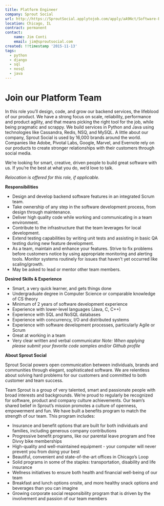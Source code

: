 ```yaml
---
title: Platform Engineer
company: Sprout Social
url: http://https://SproutSocial.applytojob.com/apply/aA9Nct/Software-Engineer-Platform.html?source=PythonJobs
location: Chicago, IL
contract: permanent
contact:
    name: Jim Conti
    email: jim@sproutsocial.com
created: !!timestamp '2015-11-13' 
tags:
  - python
  - django
  - sql
  - nosql
  - java
---
```


# Join our Platform Team
In this role you’ll design, code, and grow our backend services, the lifeblood of our product. We have a strong focus on scale, reliability, performance and product agility, and that means picking the right tool for the job, while being pragmatic and scrappy. We build services in Python and Java using technologies like Cassandra, Redis, NSQ, and MySQL. A little about our company, Sprout Social is used by 16,000 brands around the world. Companies like Adobe, Pivotal Labs, Google, Marvel, and Evernote rely on our products to create stronger relationships with their customers through social media.

We’re looking for smart, creative, driven people to build great software with us. If you’re the best at what you do, we’d love to talk.

*Relocation is offered for this role, if applicable.*

**Responsibilities**
- Design and develop backend software features in an integrated Scrum team.
- Take ownership of any step in the software development process, from design through maintenance.
- Deliver high quality code while working and communicating in a team environment.
- Contribute to the infrastructure that the team leverages for local development.
- Extend testing capabilities by writing unit tests and assisting in basic QA testing during new feature development.
- As a team, maintain and enhance your features. Strive to fix problems before customers notice by using appropriate monitoring and alerting tools. Monitor systems routinely for issues that haven't yet occurred like scaling/growth.
- May be asked to lead or mentor other team members.

**Desired Skills & Experience**
- Smart, a very quick learner, and gets things done
- Undergraduate degree in Computer Science or comparable knowledge of CS theory
- Minimum of 2 years of software development experience
- Experience with lower-level languages (Java, C, C++)
- Experience with SQL and NoSQL databases
- Experience with concurrency, I/O and distributed systems
- Experience with software development processes, particularly Agile or Scrum
- Great at working in a team
- Very clear written and verbal communicator
*Note: When applying please submit your favorite code samples and/or Github profile*

**About Sprout Social**

Sprout Social powers open communication between individuals, brands and communities through elegant, sophisticated software. We are relentless about solving hard problems for our customers and committed to both customer and team success.

Team Sprout is a group of very talented, smart and passionate people with broad interests and backgrounds. We’re proud to regularly be recognized for software, product and company culture achievements. Our team’s shared belief in Sprout’s mission promotes a culture of openness, empowerment and fun. We have built a benefits program to match the strength of our team. This program includes:
- Insurance and benefit options that are built for both individuals and families, including generous company contributions
- Progressive benefit programs, like our parental leave program and free Divvy bike memberships
- High-quality and well-maintained equipment - your computer will never prevent you from doing your best
- Beautiful, convenient and state-of-the-art offices in Chicago’s Loop
- Solid programs in some of the staples: transportation, disability and life insurance
- Wellness initiatives to ensure both health and financial well-being of our team
- Breakfast and lunch options onsite, and more healthy snack options and beverages than you can imagine
- Growing corporate social responsibility program that is driven by the involvement and passion of our team members
